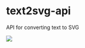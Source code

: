 # text2svg-api
API for converting text to SVG

<img src='https://morning-meadow-28244.herokuapp.com/?url=hogehogeaa' />
